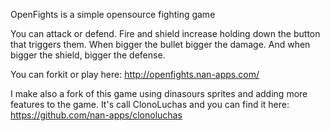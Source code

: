 OpenFights is a simple opensource fighting game

You can attack or defend. Fire and shield increase holding down the button that triggers them.
When bigger the bullet bigger the damage. And when bigger the shield, bigger the defense.

You can forkit or play here: http://openfights.nan-apps.com/

I make also a fork of this game using dinasours sprites and adding more features to the game.
It's call ClonoLuchas and you can find it here: https://github.com/nan-apps/clonoluchas
